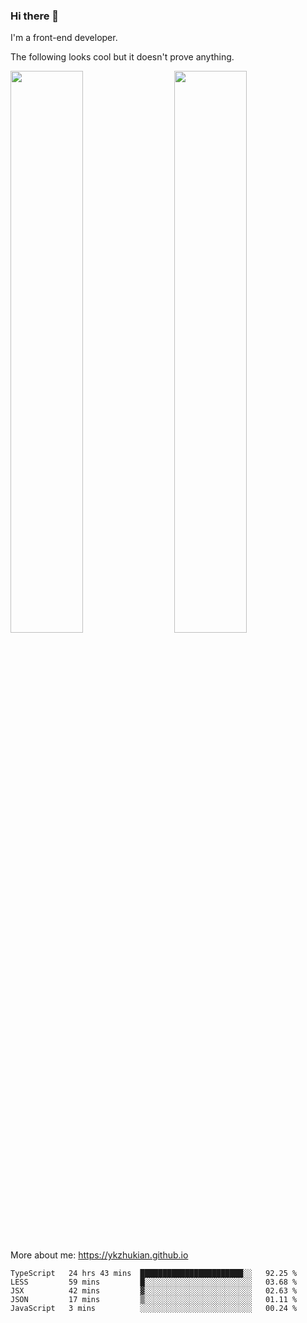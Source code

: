 ### Hi there 👋

I'm a front-end developer.

The following looks cool but it doesn't prove anything.

[<img align="right" width="48%" src="https://github-readme-stats.vercel.app/api?username=ykzhukian&show_icons=true&theme=dracula">](https://github.com/anuraghazra/github-readme-stats)

[<img width="48%" src="https://github-readme-stats.vercel.app/api/top-langs/?username=ykzhukian&layout=compact&theme=dracula">](https://github.com/anuraghazra/github-readme-stats)

More about me: 
https://ykzhukian.github.io

<!--START_SECTION:waka-->
```text
TypeScript   24 hrs 43 mins  ███████████████████████░░   92.25 % 
LESS         59 mins         █░░░░░░░░░░░░░░░░░░░░░░░░   03.68 % 
JSX          42 mins         ▓░░░░░░░░░░░░░░░░░░░░░░░░   02.63 % 
JSON         17 mins         ▒░░░░░░░░░░░░░░░░░░░░░░░░   01.11 % 
JavaScript   3 mins          ░░░░░░░░░░░░░░░░░░░░░░░░░   00.24 % 
```
<!--END_SECTION:waka-->
